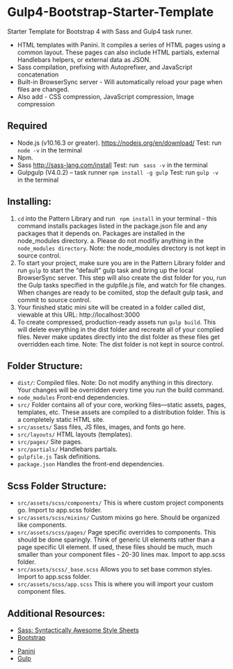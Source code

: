 # Gulp4-Bootstrap-Starter-Template
Starter Template for Bootstrap 4 with Sass and Gulp4 task runer.

-	HTML templates with Panini. It compiles a series of HTML pages using a common layout. These pages can also include HTML partials, external Handlebars helpers, or external data as JSON.
-	Sass compilation, prefixing with Autoprefixer, and JavaScript concatenation
-	Built-in BrowserSync server - Will automatically reload your page when files are changed. 
-	Also add - CSS compression, JavaScript compression, Image compression


## Required

-	Node.js (v10.16.3 or greater). https://nodejs.org/en/download/ 
	Test: run ` node -v ` in the terminal
-	Npm.
-	Sass http://sass-lang.com/install 
	Test: run ` sass -v`  in the terminal
-	Gulpgulp (V4.0.2) – task runner
	`npm install -g gulp`
	Test: run `gulp -v ` in the terminal


## Installing:

1.	` cd `  into the Pattern Library and run ` npm install`  in your terminal - this command installs packages listed in the package.json file and any packages that it depends on. Packages are installed in the node_modules directory. 
a.	Please do not modifiy anything in the `node_modules directory`. Note: the node_modules directory is not kept in source control. 
2.	To start your project, make sure you are in the Pattern Library folder and run ` gulp `  to start the “default” gulp task and bring up the local BrowserSync server. This step will also create the dist folder for you, run the Gulp tasks specified in the gulpfile.js file, and watch for file changes. When changes are ready to be comiited, stop the default gulp task, and commit to source control. 
3.	Your finished static mini site will be created in a folder called dist, viewable at this URL:
http://localhost:3000 
4.	To create compressed, production-ready assets run `gulp build`. This will delete everything in the dist folder and recreate all of your complied files. Never make updates directly into the dist folder as these files get overridden each time. Note: The dist folder is not kept in source control. 


## Folder Structure:

- `dist/`: Compiled files. Note: Do not modify anything in this directory. Your changes will be overridden every time you run the build command. 
- `node_modules` Front-end dependencies.
- `src/` Folder contains all of your core, working files—static assets, pages, templates, etc. These assets are compiled to a distribution folder. This is a completely static HTML site. 
- `src/assets/` Sass files, JS files, images, and fonts go here.
- `src/layouts/` HTML layouts (templates).
- `src/pages/` Site pages.
- `src/partials/` Handlebars partials.
- `gulpfile.js` Task definitions.
- `package.json` Handles the front-end dependencies.


## Scss Folder Structure:

- `src/assets/scss/components/` This is where custom project components go. Import to app.scss folder.
- `src/assets/scss/mixins/` Custom mixins go here. Should be organized like components. 
- `src/assets/scss/pages/` Page specific overrides to components. This should be done sparingly. Think of generic UI elements rather than a page specific UI element. If used, these files should be much, much smaller than your component files -  20-30 lines max. Import to app.scss folder.
- `src/assets/scss/_base.scss` Allows you to set base common styles. Import to app.scss folder.
- `src/assets/scss/app.scss` This is where you will import your custom component files.


## Additional Resources:
- [Sass: Syntactically Awesome Style Sheets](http://sass-lang.com/)
- [Bootstrap](https://getbootstrap.com/)
<!-- - [Handlebars](http://handlebarsjs.com/) -->
- [Panini](https://github.com/zurb/panini) 
- [Gulp](https://gulpjs.org/getting-started)

